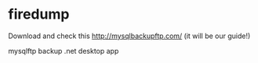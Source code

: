 # firedump 
Download and check this http://mysqlbackupftp.com/ (it will be our guide!) <br>

mysqlftp backup .net desktop app
